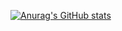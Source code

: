 
[![Anurag's GitHub stats](https://github-readme-stats.vercel.app/api?username=anuraghazra)](https://github.com/Rubyduzstuff/github-readme-stats)

